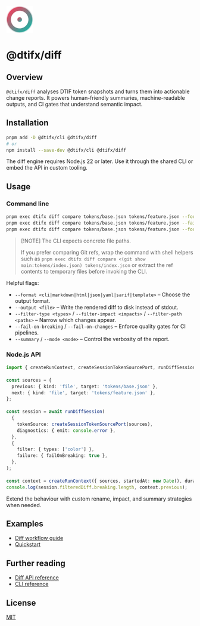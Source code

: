 <!-- markdownlint-disable MD041 -->
<!-- markdownlint-disable MD033 -->
<div align="left">
  <a href="https://dtifx.lapidist.net/diff/" target="_blank" rel="noopener">
    <img src="logo.svg" alt="DTIFx Diff logomark" width="72" height="72" />
  </a>
</div>
<h1>@dtifx/diff</h1>
<!-- markdownlint-enable MD033 -->
<!-- markdownlint-enable MD041 -->

## Overview

`@dtifx/diff` analyses DTIF token snapshots and turns them into actionable change reports. It powers
human-friendly summaries, machine-readable outputs, and CI gates that understand semantic impact.

## Installation

```bash
pnpm add -D @dtifx/cli @dtifx/diff
# or
npm install --save-dev @dtifx/cli @dtifx/diff
```

The diff engine requires Node.js 22 or later. Use it through the shared CLI or embed the API in
custom tooling.

## Usage

### Command line

```bash
pnpm exec dtifx diff compare tokens/base.json tokens/feature.json --format markdown --summary
pnpm exec dtifx diff compare tokens/base.json tokens/feature.json --fail-on-breaking --filter-type color
pnpm exec dtifx diff compare tokens/base.json tokens/feature.json --format html --output report.html
```

> [!NOTE] The CLI expects concrete file paths.
>
> If you prefer comparing Git refs, wrap the command with shell helpers such as
> `pnpm exec dtifx diff compare <(git show main:tokens/index.json) tokens/index.json` or extract the
> ref contents to temporary files before invoking the CLI.

Helpful flags:

- `--format <cli|markdown|html|json|yaml|sarif|template>` – Choose the output format.
- `--output <file>` – Write the rendered diff to disk instead of stdout.
- `--filter-type <types>` / `--filter-impact <impacts>` / `--filter-path <paths>` – Narrow which
  changes appear.
- `--fail-on-breaking` / `--fail-on-changes` – Enforce quality gates for CI pipelines.
- `--summary` / `--mode <mode>` – Control the verbosity of the report.

### Node.js API

```ts
import { createRunContext, createSessionTokenSourcePort, runDiffSession } from '@dtifx/diff';

const sources = {
  previous: { kind: 'file', target: 'tokens/base.json' },
  next: { kind: 'file', target: 'tokens/feature.json' },
};

const session = await runDiffSession(
  {
    tokenSource: createSessionTokenSourcePort(sources),
    diagnostics: { emit: console.error },
  },
  {
    filter: { types: ['color'] },
    failure: { failOnBreaking: true },
  },
);

const context = createRunContext({ sources, startedAt: new Date(), durationMs: 640 });
console.log(session.filteredDiff.breaking.length, context.previous);
```

Extend the behaviour with custom rename, impact, and summary strategies when needed.

## Examples

- [Diff workflow guide](../../docs/guides/diff-workflow.md)
- [Quickstart](../../docs/guides/getting-started.md)

## Further reading

- [Diff API reference](https://dtifx.lapidist.net/reference/diff-api)
- [CLI reference](https://dtifx.lapidist.net/reference/cli)

## License

[MIT](LICENSE)
